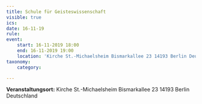 ```yaml
---
title: Schule für Geisteswissenschaft
visible: true
ics: 
date: 16-11-19
rule: 
event:
	start: 16-11-2019 18:00
	end: 16-11-2019 19:00
	location: 'Kirche St.-Michaelsheim Bismarkallee 23 14193 Berlin Deutschland'
taxonomy:
	category: 

---
```




**Veranstaltungsort:** Kirche St.-Michaelsheim
Bismarkallee 23
14193 Berlin
Deutschland

